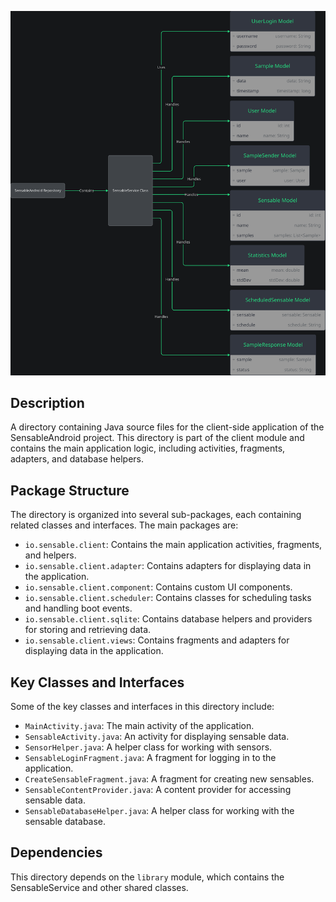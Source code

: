 ![Alt text](./README.md.svg)

## Description

A directory containing Java source files for the client-side application of the SensableAndroid project. This directory is part of the client module and contains the main application logic, including activities, fragments, adapters, and database helpers.


## Package Structure

The directory is organized into several sub-packages, each containing related classes and interfaces. The main packages are:

* `io.sensable.client`: Contains the main application activities, fragments, and helpers.
* `io.sensable.client.adapter`: Contains adapters for displaying data in the application.
* `io.sensable.client.component`: Contains custom UI components.
* `io.sensable.client.scheduler`: Contains classes for scheduling tasks and handling boot events.
* `io.sensable.client.sqlite`: Contains database helpers and providers for storing and retrieving data.
* `io.sensable.client.views`: Contains fragments and adapters for displaying data in the application.


## Key Classes and Interfaces

Some of the key classes and interfaces in this directory include:

* `MainActivity.java`: The main activity of the application.
* `SensableActivity.java`: An activity for displaying sensable data.
* `SensorHelper.java`: A helper class for working with sensors.
* `SensableLoginFragment.java`: A fragment for logging in to the application.
* `CreateSensableFragment.java`: A fragment for creating new sensables.
* `SensableContentProvider.java`: A content provider for accessing sensable data.
* `SensableDatabaseHelper.java`: A helper class for working with the sensable database.


## Dependencies

This directory depends on the `library` module, which contains the SensableService and other shared classes.



